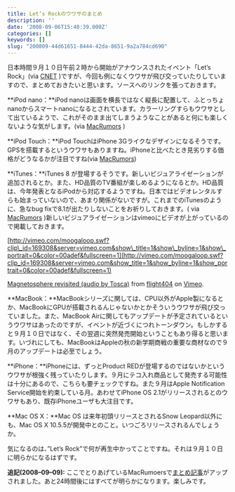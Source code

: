 ```yaml
---
title: Let’s Rockのウワサのまとめ
description: ''
date: '2008-09-06T15:40:39.000Z'
categories: []
keywords: []
slug: "200809-44d61651-8444-42da-8651-9a2a784cd690"
---
```

日本時間９月１０日午前２時から開始がアナウンスされたイベント「Let’s Rock」(via [CNET](http://japan.cnet.com/marketing/story/0,3800080523,20379743,00.htm) )ですが、今回も例になくウワサが飛び交っていたりしていますので、まとめておきたいと思います。ソースへのリンクを張っておきます。

**iPod nano：**iPod nanoは画面を横長ではなく縦長に配置して、ふとっちょnanoからスマートnanoになるとされています。カラーリングすらもウワサとして出ているようで、これがそのまま出てしまうようなことがあると何にも楽しくないような気がします。(via [MacRumors](http://www.macrumors.com/2008/09/05/leaked-photo-of-4th-generation-ipod-nano-in-packaging/ "MacRumors") )

**iPod Touch：**iPod TouchはiPhone 3Gライクなデザインになるそうです。GPSを搭載するというウワサもありますね。iPhoneと比べたとき見劣りする価格がどうなるかが注目ですね(via [MacRumors](http://www.macrumors.com/2008/09/03/ipod-nano-and-ipod-touch-dimensions-revealed/))

**iTunes：**iTunes 8 が登場するそうです。新しいビジュアライゼーションが追加されるとか。また、HD品質のTV番組が楽しめるようになるとか。HD品質は、今年発表となるiPodから対応するようですね。日本ではビデオレンタルすらも始まっていないので、あまり関係がないですが。これまでのiTunesのように、急なbug fixで8.1が出たりしないことをお祈りしておきます。( via [MacRumors](http://www.macrumors.com/2008/09/03/itunes-8-playlist-recommendations-visualizations/) )新しいビジュアライゼーションはvimeoにビデオが上がっているので掲載しておきます。

[http://vimeo.com/moogaloop.swf?clip\_id=169308&server=vimeo.com&show\_title=1&show\_byline=1&show\_portrait=0&color=00adef&fullscreen=1](http://vimeo.com/moogaloop.swf?clip_id=169308&server=vimeo.com&show_title=1&show_byline=1&show_portrait=0&color=00adef&fullscreen=1)  
  
[Magnetosphere revisited (audio by Tosca)](http://vimeo.com/169308?pg=embed&sec=169308) from [flight404](http://vimeo.com/flight404?pg=embed&sec=169308) on [Vimeo](http://vimeo.com?pg=embed&sec=169308).

**MacBook：**MacBookシリーズに関しては、CPU以外がApple製になるとか、MacBookにGPUが搭載されるんじゃないかとかそういうウワサが飛び交っていました。また、MacBook Airに関してもアップデートが予定されているというウワサはあったのですが、イベントが近づくにつれトーンダウン。もしかすると９月１０日ではなく、その翌週に突然発売開始ということもあり得ると思います。いづれにしても、MacBookはAppleの秋の新学期商戦の重要な商材なので９月のアップデートは必至でしょう。

**iPhone：**iPhoneには、ずっとProduct REDが登場するのではないかというウワサが根強く残っていたりします。９月にテコ入れ商品として発売する可能性は十分にあるので、こちらも要チェックですね。また９月はApple Notification Service開始を約束している月。あわせてiPhone OS 2.1がリリースされるとのウワサもあり、既存iPhoneユーザも大注目です。

**Mac OS X：**Mac OS は来年初頭リリースとされるSnow Leopard以外にも、Mac OS X 10.5.5が開発中とのこと。いつごろリリースされるんでしょうか。

気になるのは、”Let’s Rock”で何が再生中かってことですね。それは９月１０日に明らかになるはずです。

**追記(2008–09–09):** ここでとりあげているMacRumoersで[まとめ記事](http://www.macrumors.com/2008/09/08/lets-rock-rumor-roundup-and-expectations/)がアップされました。あと24時間後にはすべてが明らかになります。楽しみです。